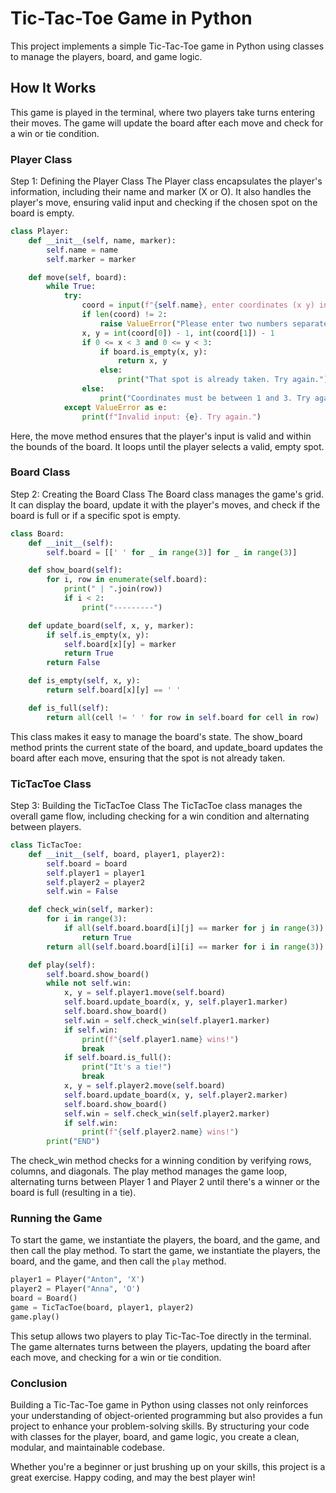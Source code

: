 
# Tic-Tac-Toe Game in Python

This project implements a simple Tic-Tac-Toe game in Python using classes to manage the players, board, and game logic.

## How It Works

This game is played in the terminal, where two players take turns entering their moves. The game will update the board after each move and check for a win or tie condition.

### Player Class
Step 1: Defining the Player Class
The Player class encapsulates the player's information, including their name and marker (X or O). It also handles the player's move, ensuring valid input and checking if the chosen spot on the board is empty.

```python
class Player:
    def __init__(self, name, marker):
        self.name = name
        self.marker = marker

    def move(self, board):
        while True:
            try:
                coord = input(f"{self.name}, enter coordinates (x y) in the range 1-3: ").split()
                if len(coord) != 2:
                    raise ValueError("Please enter two numbers separated by a space.")
                x, y = int(coord[0]) - 1, int(coord[1]) - 1
                if 0 <= x < 3 and 0 <= y < 3:
                    if board.is_empty(x, y):
                        return x, y
                    else:
                        print("That spot is already taken. Try again.")
                else:
                    print("Coordinates must be between 1 and 3. Try again.")
            except ValueError as e:
                print(f"Invalid input: {e}. Try again.")
```
Here, the move method ensures that the player's input is valid and within the bounds of the board. It loops until the player selects a valid, empty spot.


### Board Class
Step 2: Creating the Board Class
The Board class manages the game's grid. It can display the board, update it with the player's moves, and check if the board is full or if a specific spot is empty.

```python
class Board:
    def __init__(self):
        self.board = [[' ' for _ in range(3)] for _ in range(3)]

    def show_board(self):
        for i, row in enumerate(self.board):
            print(" | ".join(row))
            if i < 2:
                print("---------")

    def update_board(self, x, y, marker):
        if self.is_empty(x, y):
            self.board[x][y] = marker
            return True
        return False

    def is_empty(self, x, y):
        return self.board[x][y] == ' '

    def is_full(self):
        return all(cell != ' ' for row in self.board for cell in row)
```
This class makes it easy to manage the board's state. The show_board method prints the current state of the board, and update_board updates the board after each move, ensuring that the spot is not already taken.

### TicTacToe Class
Step 3: Building the TicTacToe Class
The TicTacToe class manages the overall game flow, including checking for a win condition and alternating between players.

```python
class TicTacToe:
    def __init__(self, board, player1, player2):
        self.board = board
        self.player1 = player1
        self.player2 = player2
        self.win = False

    def check_win(self, marker):
        for i in range(3):
            if all(self.board.board[i][j] == marker for j in range(3)) or                all(self.board.board[j][i] == marker for j in range(3)):
                return True
        return all(self.board.board[i][i] == marker for i in range(3)) or                all(self.board.board[i][2-i] == marker for i in range(3))

    def play(self):
        self.board.show_board()
        while not self.win: 
            x, y = self.player1.move(self.board)
            self.board.update_board(x, y, self.player1.marker)
            self.board.show_board()
            self.win = self.check_win(self.player1.marker)
            if self.win: 
                print(f"{self.player1.name} wins!")
                break
            if self.board.is_full():
                print("It's a tie!")
                break
            x, y = self.player2.move(self.board)
            self.board.update_board(x, y, self.player2.marker)
            self.board.show_board()
            self.win = self.check_win(self.player2.marker)
            if self.win: 
                print(f"{self.player2.name} wins!")
        print("END")
```
The check_win method checks for a winning condition by verifying rows, columns, and diagonals. The play method manages the game loop, alternating turns between Player 1 and Player 2 until there's a winner or the board is full (resulting in a tie).

### Running the Game
To start the game, we instantiate the players, the board, and the game, and then call the play method.
To start the game, we instantiate the players, the board, and the game, and then call the `play` method.

```python
player1 = Player("Anton", 'X')
player2 = Player("Anna", 'O')
board = Board()
game = TicTacToe(board, player1, player2)
game.play()
```

This setup allows two players to play Tic-Tac-Toe directly in the terminal. The game alternates turns between the players, updating the board after each move, and checking for a win or tie condition.

### Conclusion

Building a Tic-Tac-Toe game in Python using classes not only reinforces your understanding of object-oriented programming but also provides a fun project to enhance your problem-solving skills. By structuring your code with classes for the player, board, and game logic, you create a clean, modular, and maintainable codebase.

Whether you're a beginner or just brushing up on your skills, this project is a great exercise. Happy coding, and may the best player win!
